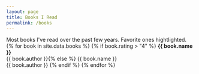 ```yaml
---
layout: page
title: Books I Read
permalink: /books
---
```

Most books I've read over the past few years. Favorite ones hightlighted.
{% for book in site.data.books %}
{% if book.rating > "4" %}
<span><i class="fas fa-bookmark fa-2x"></i></span><b>{{ book.name }}</b><br />
{{ book.author }}{% else %}
<span><i class="far fa-bookmark fa-2x"></i></span>{{ book.name }}<br />
{{ book.author }}
{% endif %} 
{% endfor %}